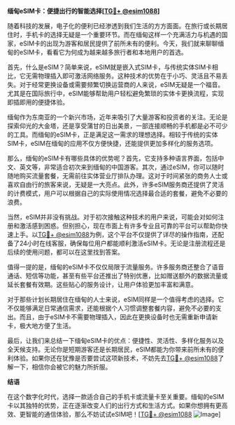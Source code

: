 **缅甸eSIM卡：便捷出行的智能选择[[TG💪+ @esim1088](https://t.me/s/esim1088)]**

随着科技的发展，电子化的便利已经渗透到我们生活的方方面面。在旅行或长期居住时，手机卡的选择无疑是一个重要环节。而在缅甸这样一个充满活力与机遇的国家，eSIM卡的出现为游客和居民提供了前所未有的便利。今天，我们就来聊聊缅甸的eSIM卡，看看它为何成为越来越多旅行者和本地用户的首选。

首先，什么是eSIM？简单来说，eSIM就是嵌入式SIM卡，与传统实体SIM卡相比，它无需物理插入即可激活网络服务。这种技术的优势在于小巧、灵活且不易丢失。对于经常更换设备或需要频繁切换运营商的人来说，eSIM无疑是一个福音。尤其是在国际旅行中，eSIM能够帮助用户轻松避免繁琐的实体卡更换流程，实现即插即用的便捷体验。

缅甸作为东南亚的一个新兴市场，近年来吸引了大量游客和投资者的关注。无论是探索仰光的大金塔，还是享受蒲甘的日出美景，一部连接顺畅的手机都是必不可少的工具。而缅甸的eSIM卡，正是满足这一需求的理想选择。相较于传统的实体SIM卡，eSIM在缅甸的应用不仅方便快捷，还能提供更加多样化的服务选项。

那么，缅甸的eSIM卡有哪些具体的优势呢？首先，它支持多种语言界面，包括中文、英文等，非常适合初次来到缅甸的中国游客。其次，通过eSIM，你可以随时随地购买流量套餐，无需前往实体营业厅排队办理。这对于时间紧张的商务人士或喜欢自由行的旅客来说，无疑是一大亮点。此外，许多eSIM服务商还提供了灵活的计费模式，用户可以根据自己的实际使用情况选择最合适的套餐，避免不必要的浪费。

当然，eSIM并非没有挑战。对于初次接触这种技术的用户来说，可能会对如何注册和激活感到困惑。但别担心，现在市面上有许多专业且可靠的平台可以帮助你快速上手。以[TG💪+ @esim1088](https://t.me/s/esim1088)为例，这个平台不仅提供了详尽的操作指南，还配备了24小时在线客服，确保每位用户都能顺利激活eSIM卡。无论是注册流程还是后续的使用问题，都可以在这里找到答案。

值得一提的是，缅甸的eSIM卡不仅仅局限于流量服务。许多服务商还整合了语音通话、短信等功能，甚至有些平台还推出了特别优惠，比如赠送额外的数据流量或延长套餐有效期。这些贴心的服务设计，让用户体验更加丰富和满意。

对于那些计划长期居住在缅甸的人士来说，eSIM同样是一个值得考虑的选择。它不仅能够满足日常通信需求，还能根据个人习惯调整套餐内容，避免不必要的支出。而且，由于eSIM卡不需要物理插入，因此在更换设备时也无需重新申请新卡，极大地方便了生活。

最后，让我们来总结一下缅甸eSIM卡的优点：便捷性、灵活性、多样化服务以及全天候支持。无论你是短期游客还是长期居民，eSIM都能为你带来前所未有的便利体验。如果你还在犹豫是否要尝试这项新技术，不妨先去[TG💪+ @esim1088](https://t.me/s/esim1088)了解一下，相信你会被它的魅力所折服。

**结语**

在这个数字化时代，选择一款适合自己的手机卡或流量卡至关重要。缅甸的eSIM卡以其独特的优势，正在逐渐改变人们的出行方式和生活方式。如果你想拥有更高效、更智能的通信体验，那么不妨试试eSIM吧！[[TG💪+ @esim1088](https://t.me/s/esim1088) ![Image](https://i.postimg.cc/4NQfJmqS/Snipaste-2025-05-13-00-14-12.png)]
